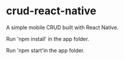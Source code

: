 # crud-react-native
A simple mobile CRUD built with React Native.

Run 'npm install' in the app folder.

Run 'npm start'in the app folder.